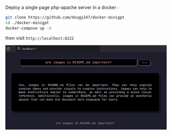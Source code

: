 Deploy a single page php-apache server in a docker :

```bash
git clone https://github.com/dougy147/docker-minigpt
cd ./docker-minigpt
docker-compose up -d
```

then visit `http://localhost:8222`

[<img src="assets/minigpt.png">]()
